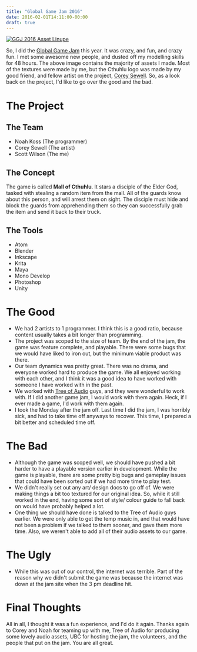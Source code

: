 ```yaml
---
title: "Global Game Jam 2016"
date: 2016-02-01T14:11:00-00:00
draft: true
---
```


[![GGJ 2016 Asset Linupe](/images/ggj2016_asset_lineupjpg.jpg)](/images/ggj2016_asset_lineupjpg.jpg)

So, I did the [Global Game Jam](http://globalgamejam.org/) this year. It was crazy, and fun, and crazy fun. I met some awesome new people, and dusted off my modelling skills for 48 hours. The above image contains the majority of assets I made. Most of the textures were made by me, but the Cthuhlu logo was made by my good friend, and fellow artist on the project, [Corey Sewell](http://coreysewell.daportfolio.com/). So, as a look back on the project, I'd like to go over the good and the bad.

The Project
===========

The Team
--------

- Noah Koss (The programmer)
- Corey Sewell (The artist)
- Scott Wilson (The me)

The Concept
-----------

The game is called **Mall of Cthuhlu**. It stars a disciple of the Elder God, tasked with stealing a random item from the mall. All of the guards know about this person, and will arrest them on sight. The disciple must hide and block the guards from apprehending them so they can successfully grab the item and send it back to their truck.

The Tools
---------

- Atom
- Blender
- Inkscape
- Krita
- Maya
- Mono Develop
- Photoshop
- Unity

The Good
========

- We had 2 artists to 1 programmer. I think this is a good ratio, because content usually takes a bit longer than programming.
- The project was scoped to the size of team. By the end of the jam, the game was feature complete, and playable. There were some bugs that we would have liked to iron out, but the minimum viable product was there.
- Our team dynamics was pretty great. There was no drama, and everyone worked hard to produce the game. We all enjoyed working with each other, and I think it was a good idea to have worked with someone I have worked with in the past.
- We worked with [Tree of Audio](https://www.facebook.com/Tree.Of.Audio/) guys, and they were wonderful to work with. If I did another game jam, I would work with them again. Heck, if I ever made a game, I'd work with them again.
- I took the Monday after the jam off. Last time I did the jam, I was horribly sick, and had to take time off anyways to recover. This time, I prepared a bit better and scheduled time off.

The Bad
=======

- Although the game was scoped well, we should have pushed a bit harder to have a playable version earlier in development. While the game is playable, there are some pretty big bugs and gameplay issues that could have been sorted out if we had more time to play test.
- We didn't really set out any art/ design docs to go off of. We were making things a bit too textured for our original idea. So, while it still worked in the end, having some sort of style/ colour guide to fall back on would have probably helped a lot.
- One thing we should have done is talked to the Tree of Audio guys earlier. We were only able to get the temp music in, and that would have not been a problem if we talked to them sooner, and gave them more time. Also, we weren't able to add all of their audio assets to our game.

The Ugly
========

- While this was out of our control, the internet was terrible. Part of the reason why we didn't submit the game was because the internet was down at the jam site when the 3 pm deadline hit.

Final Thoughts
==============

All in all, I thought it was a fun experience, and I'd do it again. Thanks again to Corey and Noah for teaming up with me, Tree of Audio for producing some lovely audio assets, UBC for hosting the jam, the volunteers, and the people that put on the jam. You are all great.
